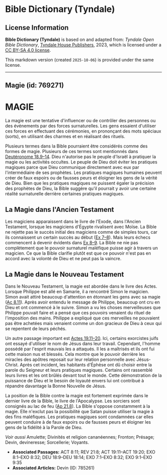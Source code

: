 # Bible Dictionary (Tyndale)

## License Information

**Bible Dictionary (Tyndale)** is based on and adapted from: _Tyndale Open Bible Dictionary_, [Tyndale House Publishers](https://tyndaleopenresources.com/), 2023, which is licensed under a [CC BY-SA 4.0 license](https://creativecommons.org/licenses/by-sa/4.0/legalcode.en).

This markdown version (created `2025-10-06`) is provided under the same license.



--------------------------------

## Magie (id: 769271)

MAGIE
=====

La magie est une tentative d'influencer ou de contrôler des personnes ou des événements par des forces surnaturelles. Les gens essaient d'utiliser ces forces en effectuant des cérémonies, en prononçant des mots spéciaux (sorts), en utilisant des charmes et en réalisant des rituels.

Plusieurs termes dans la Bible pourraient être considérés comme des formes de magie. Plusieurs de ces termes sont mentionnés dans [Deutéronome 18\.9–14](https://ref.ly/Deut18:9-Deut18:14). Dieu n'autorise pas le peuple d'Israël à pratiquer la magie ou les activités occultes. Le peuple de Dieu doit éviter les pratiques magiques parce que Dieu communique directement avec eux par l'intermédiaire de ses prophètes. Les pratiques magiques humaines peuvent créer de faux espoirs ou de fausses peurs et éloigner les gens de la vérité de Dieu. Bien que les pratiques magiques ne puissent égaler la précision des prophètes de Dieu, la Bible suggère qu'il pourrait y avoir une certaine réalité surnaturelle derrière certaines pratiques magiques.

La Magie dans l'Ancien Testament
--------------------------------

Les magiciens apparaissent dans le livre de l'Exode, dans l'Ancien Testament, lorsque les magiciens d'Égypte rivalisent avec Moïse. La Bible ne rejette pas le succès initial des magiciens comme de simples tours, car ils connaissent un certain succès au début ([Ex 7–8](https://ref.ly/Exod7:1-Exod8:32)). Mais leurs échecs commencent à devenir évidents dans [Ex 8–](https://ref.ly/Exod8:1-Exod8:32)[9](https://ref.ly/Exod9:1-Exod9:35). La Bible ne nie pas complètement que le pouvoir surnaturel maléfique puisse agir à travers un magicien. Ce que la Bible clarifie plutôt est que ce pouvoir n'est pas en accord avec la volonté de Dieu et ne peut pas la vaincre.

La Magie dans le Nouveau Testament
----------------------------------

Dans le Nouveau Testament, la magie est abordée dans le livre des Actes. Lorsque Philippe est allé en Samarie, il a rencontré Simon le magicien. Simon avait attiré beaucoup d'attention en étonnant les gens avec sa magie ([Ac 8\.11](https://ref.ly/Acts8:11)). Après avoir entendu le message de Philippe, beaucoup ont cru en Dieu et ont commencé à le suivre. Simon a vu les choses merveilleuses que Philippe pouvait faire et a pensé que ces pouvoirs venaient du rituel de l'imposition des mains. Philippe a expliqué que ces merveilles ne pouvaient pas être achetées mais venaient comme un don gracieux de Dieu à ceux qui se repentent de leurs péchés.

Un autre passage important est [Actes 19\.11–20](https://ref.ly/Acts19:11-Acts19:20). Ici, certains exorcistes juifs ont essayé d'utiliser le nom de Jésus dans leur travail. Cependant, l'homme possédé par l'esprit mauvais les a attaqués. Il les a maîtrisés et ils ont fui cette maison nus et blessés. Cela montre que le pouvoir derrière les miracles des apôtres reposait sur leur relation personnelle avec Jésus\-Christ. Après cet incident, les habitants d'Éphèse ont dû choisir entre la parole du Seigneur et leurs pratiques magiques. Certains ont rassemblé leurs livres et les ont brûlés devant tout le monde. Cette démonstration de la puissance de Dieu et le besoin de loyauté envers lui ont contribué à répandre davantage la Bonne Nouvelle de Jésus.

La position de la Bible contre la magie est fortement exprimée dans le dernier livre de la Bible, le livre de l'Apocalypse. Les sorciers sont consignés au lac de feu ([Ap 21\.8](https://ref.ly/Rev21:8)). La Bible s'oppose constamment à la magie. Elle n'exclut pas la possibilité que Satan puisse utiliser la magie à des fins maléfiques. Les pratiques magiques sont condamnées car elles peuvent conduire à de faux espoirs ou de fausses peurs et éloigner les gens de la fidélité à la Parole de Dieu.

*Voir aussi* Amulette; Divinités et religion cananéennes; Fronton; Présage; Devin, devineresse; Sorcellerie; Voyants.

* **Associated Passages:** ACT 8:11; REV 21:8; ACT 19:11–ACT 19:20; EXO 8:1–EXO 8:32; DEU 18:9–DEU 18:14; EXO 7:1–EXO 8:32; EXO 9:1–EXO 9:35
* **Associated Articles:** Devin (ID: 785261)

